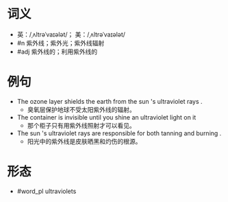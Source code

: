 # 词义
- 英：/ˌʌltrəˈvaɪələt/； 美：/ˌʌltrəˈvaɪələt/
- #n 紫外线；紫外光；紫外线辐射
- #adj 紫外线的；利用紫外线的
# 例句
- The ozone layer shields the earth from the sun 's ultraviolet rays .
	- 臭氧层保护地球不受太阳紫外线的辐射。
- The container is invisible until you shine an ultraviolet light on it
	- 那个柜子只有用紫外线照射才可以看见。
- The sun 's ultraviolet rays are responsible for both tanning and burning .
	- 阳光中的紫外线是皮肤晒黑和灼伤的根源。
# 形态
- #word_pl ultraviolets
